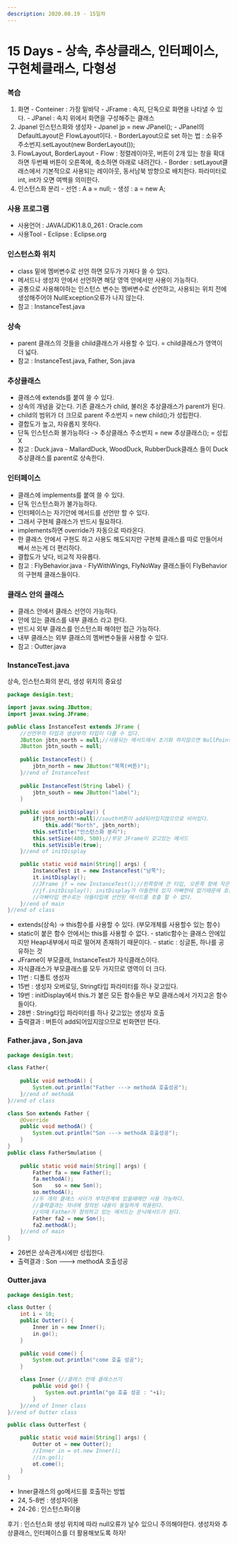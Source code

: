 ```yaml
---
description: 2020.08.19 - 15일차
---
```


# 15 Days - 상속, 추상클래스, 인터페이스, 구현체클래스, 다형성

### 복습

1. 화면 - Conteiner : 가장 밑바닥 - JFrame : 속지, 단독으로 화면을 나타낼 수 있다. - JPanel : 속지 위에서 화면을 구성해주는 클래스
2. Jpanel 인스턴스화와 생성자 - Jpanel jp = new JPanel\(\); - JPanel의 DefaultLayout은 FlowLayout이다. - BorderLayout으로 set 하는 법 : 소유주 주소번지.setLayout\(new BorderLayout\(\)\);
3. FlowLayout, BorderLayout - Flow : 정렬레이아웃, 버튼이 2개 있는 창을 확대하면 두번째 버튼이 오른쪽에, 축소하면 아래로 내려간다. - Border : setLayout클래스에서 기본적으로 사용되는 레이아웃, 동서남북 방향으로 배치한다. 파라미터로 int, int가 오면 여백을 의미한다.
4. 인스턴스화 분리 - 선언 : A a = null; - 생성 : a = new A;

### 사용 프로그램

* 사용언어 : JAVA\(JDK\)1.8.0\_261 : Oracle.com
* 사용Tool  - Eclipse : Eclipse.org

### 인스턴스화 위치

* class 밑에 멤버변수로 선언 하면 모두가 가져다 쓸 수 있다.
* 메서드나 생성자 안에서 선언하면 해당 영역 안에서만 사용이 가능하다.
* 공통으로 사용해야하는 인스턴스 변수는 멤버변수로 선언하고, 사용되는 위치 전에 생성해주어야 NullException오류가 나지 않는다.
* 참고 : InstanceTest.java

### 상속

* parent 클래스의 것들을 child클래스가 사용할 수 있다. = child클래스가 영역이 더 넓다.
* 참고 : InstanceTest.java, Father, Son.java

### 추상클래스

* 클래스에 extends를 붙여 쓸 수 있다.
* 상속의 개념을 갖는다. 기존 클래스가 child, 불러온 추상클래스가 parent가 된다.
* child의 범위가 더 크므로 parent 주소번지 = new child\(\);가 성립한다.
* 결합도가 높고, 자유롭지 못하다.
* 단독 인스턴스화 불가능하다 -&gt; 추상클래스 주소번지 = new 추상클래스\(\); = 성립X 
* 참고 : Duck.java - MallardDuck, WoodDuck, RubberDuck클래스 들이 Duck추상클래스를 parent로 상속한다.

### 인터페이스

* 클래스에 implements를 붙여 쓸 수 있다.
* 단독 인스턴스화가 불가능하다.
* 인터페이스는 자기안에 메서드를 선언만 할 수 있다.
* 그래서 구현체 클래스가 반드시 필요하다.
* implements하면 override가 자동으로 따라온다.
* 한 클래스 안에서 구현도 하고 사용도 해도되지만 구현체 클래스를 따로 만들어서 빼서 쓰는게 더 편리하다.
* 결합도가 낮다, 비교적 자유롭다.
* 참고 : FlyBehavior.java - FlyWithWings, FlyNoWay 클래스들이 FlyBehavior의 구현체 클래스들이다.

### 클래스 안의 클래스

* 클래스 안에서 클래스 선언이 가능하다.
* 안에 있는 클래스를 내부 클래스 라고 한다.
* 반드시 외부 클래스를 인스턴스화 해야만 접근 가능하다.
* 내부 클래스는 외부 클래스의 멤버변수들을 사용할 수 있다.
* 참고 : Outter.java

### InstanceTest.java

상속, 인스턴스화의 분리, 생성 위치의 중요성

```java
package desigin.test;

import javax.swing.JButton;
import javax.swing.JFrame;

public class InstanceTest extends JFrame {
	//선언부의 타입과 생성부의 타입이 다를 수 있다. 
	JButton jbtn_north = null;//사용되는 메서드에서 초기화 하지않으면 NullPointEception
	JButton jbtn_south = null;
	
	public InstanceTest() {
		jbtn_north = new JButton("북쪽(버튼)");
	}//end of InstanceTest
	
	public InstanceTest(String label) {
		jbtn_south = new JButton("label");		
	}
	
	public void initDisplay() {
		if(jbtn_north!=null)//south버튼이 add되어있지않으므로 비어있다.
			this.add("North", jbtn_north);
		this.setTitle("인스턴스화 분리");
		this.setSize(400, 500);//부모 JFrame이 갖고있는 메서드
		this.setVisible(true);
	}//end of initDisplay

	public static void main(String[] args) {
		InstanceTest it = new InstanceTest("남쪽");
		it.initDisplay();
		//JFrame jf = new InstanceTest();//왼쪽항에 큰 타입, 오른쪽 항에 작은 타입 성립하지 않는다.
		//jf.initDisplay(); initDisplay가 아들한테 있지 아빠한테 없기때문에 호출불가 오류
		//아빠타입 변수로는 아들타입에 선언된 메서드를 호출 할 수 없다.
	}//end of main
}//end of class
```

* extends\(상속\) -&gt; this함수를 사용할 수 있다. \(부모개체를 사용할수 있는 함수\)
* static이 붙은 함수 안에서는 this를 사용할 수 없다. - static함수는 클래스 안에있지만 Heap내부에서 따로 떨어져 존재하기 때문이다.  - static : 싱글톤, 하나를 공유하는 것
* JFrame이 부모클래, InstanceTest가 자식클래스이다.
* 자식클래스가 부모클래스를 모두 가지므로 영역이 더 크다.
* 11번 : 디폴트 생성자
* 15번 : 생성자 오버로딩, String타입 파라미터를 하나 갖고있다.
* 19번 : initDisplay에서 this.가 붙은 모든 함수들은 부모 클래스에서 가지고온 함수들이다.
* 28번 : String타입 파라미터를 하나 갖고있는 생성자 호출
* 출력결과 : 버튼이 add되어있지않으므로 빈화면만 뜬다.

### Father.java , Son.java

```java
package desigin.test;

class Father{
	
	public void methodA() {
		System.out.println("Father ---> methodA 호출성공");
	}//end of methodA
}//end of class

class Son extends Father {
	@Override
	public void methodA() {
		System.out.println("Son ---> methodA 호출성공");
	}
}
public class FatherSmulation {
	
	public static void main(String[] args) {
		Father fa = new Father();
		fa.methodA();
		Son    so = new Son();
		so.methodA();
		//두 개의 클래스 사이가 부자관계에 있을때에만 사용 가능하다.
		//출력결과는 자녀에 정의된 내용이 동일하게 적용된다.
		//이때 Father가 정의하고 있는 메서드는 은닉메서드가 된다.
		Father fa2 = new Son();
		fa2.methodA();
	}//end of main
}
```

* 26번은 상속관계시에만 성립한다.
* 출력결과 : Son ---&gt; methodA 호출성공

### Outter.java

```java
package desigin.test;

class Outter {
	int i = 10;
	public Outter() {
		Inner in = new Inner();
		in.go();
	}
	
	public void come() {
		System.out.println("come 호출 성공");
	}

	class Inner {//클래스 안에 클래스쓰기
		public void go() {
			System.out.println("go 호출 성공 : "+i);
		}		
	}//end of Inner class
}//end of Outter class

public class OutterTest {

	public static void main(String[] args) {
		Outter ot = new Outter();
		//Inner in = ot.new Inner();
		//in.go();
		ot.come();
	}
}
```

* Inner클래스의 go메서드를 호출하는 방법
* 24, 5-8번 : 생성자이용
* 24-26 : 인스턴스화이용

후기 : 인스턴스화 생성 위치에 따라 null오류가 날수 있으니 주의해야한다. 생성자와 추상클래스, 인터페이스를 더 활용해보도록 하자!

